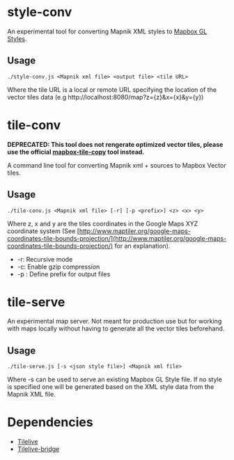 # style-conv

An experimental tool for converting Mapnik XML styles to [Mapbox GL Styles](https://www.mapbox.com/mapbox-gl-style-spec/).

## Usage

```
./style-conv.js <Mapnik xml file> <output file> <tile URL>
```

Where the tile URL is a local or remote URL specifying the location of the vector tiles data (e.g http://localhost:8080/map?z={z}&x={x}&y={y})

# tile-conv

**DEPRECATED: This tool does not rengerate optimized vector tiles, please use the official [mapbox-tile-copy](https://github.com/mapbox/mapbox-tile-copy) tool instead.**

A command line tool for converting Mapnik xml + sources to Mapbox Vector tiles.

## Usage
```
./tile-conv.js <Mapnik xml file> [-r] [-p <prefix>] <z> <x> <y>
```
Where z, x and y are the tiles coordinates in the Google Maps XYZ coordinate system (See [http://www.maptiler.org/google-maps-coordinates-tile-bounds-projection/](http://www.maptiler.org/google-maps-coordinates-tile-bounds-projection/) for an explanation).

* -r: Recursive mode
* -c: Enable gzip compression
* -p <prefix>: Define prefix for output files

# tile-serve

An experimental map server. Not meant for production use but for working with maps locally without having to generate all the vector tiles beforehand.

## Usage
```
./tile-serve.js [-s <json style file>] <Mapnik xml file>
```

Where -s <json style file> can be used to serve an existing Mapbox GL Style file. If no style is specified one will be generated based on the XML style data from the Mapnik XML file.

# Dependencies

* [Tilelive](https://github.com/mapbox/tilelive)
* [Tilelive-bridge](https://github.com/mapbox/tilelive-bridge)
